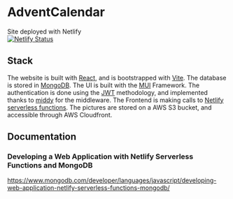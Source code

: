 # AdventCalendar

Site deployed with Netlify  
[![Netlify Status](https://api.netlify.com/api/v1/badges/6e572c14-2221-4d04-a8cf-27db1b46df7c/deploy-status)](https://app.netlify.com/sites/mellifluous-biscotti-78c41f/deploys)

## Stack

The website is built with [React](https://react.dev/), and is bootstrapped with [Vite](https://vitejs.dev/). The database is stored in [MongoDB](https://www.mongodb.com/). The UI is built with the [MUI](https://mui.com/) Framework. The authentication is done using the [JWT](https://jwt.io/) methodology, and implemented thanks to [middy](https://middy.js.org/) for the middleware. The Frontend is making calls to [Netlify serverless functions](https://www.netlify.com/products/functions/). The pictures are stored on a AWS S3 bucket, and accessible through AWS Cloudfront.
## Documentation

### Developing a Web Application with Netlify Serverless Functions and MongoDB
https://www.mongodb.com/developer/languages/javascript/developing-web-application-netlify-serverless-functions-mongodb/
